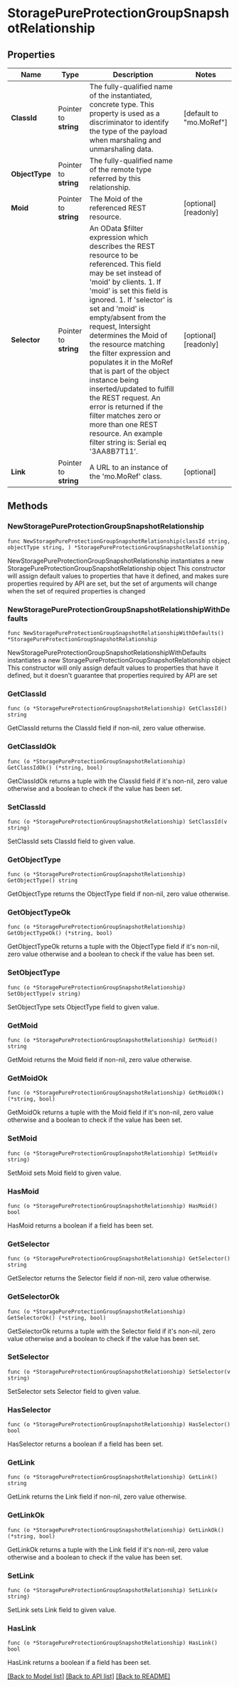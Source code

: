 # StoragePureProtectionGroupSnapshotRelationship

## Properties

Name | Type | Description | Notes
------------ | ------------- | ------------- | -------------
**ClassId** | Pointer to **string** | The fully-qualified name of the instantiated, concrete type. This property is used as a discriminator to identify the type of the payload when marshaling and unmarshaling data. | [default to "mo.MoRef"]
**ObjectType** | Pointer to **string** | The fully-qualified name of the remote type referred by this relationship. | 
**Moid** | Pointer to **string** | The Moid of the referenced REST resource. | [optional] [readonly] 
**Selector** | Pointer to **string** | An OData $filter expression which describes the REST resource to be referenced. This field may be set instead of &#39;moid&#39; by clients. 1. If &#39;moid&#39; is set this field is ignored. 1. If &#39;selector&#39; is set and &#39;moid&#39; is empty/absent from the request, Intersight determines the Moid of the resource matching the filter expression and populates it in the MoRef that is part of the object instance being inserted/updated to fulfill the REST request. An error is returned if the filter matches zero or more than one REST resource. An example filter string is: Serial eq &#39;3AA8B7T11&#39;. | [optional] [readonly] 
**Link** | Pointer to **string** | A URL to an instance of the &#39;mo.MoRef&#39; class. | [optional] 

## Methods

### NewStoragePureProtectionGroupSnapshotRelationship

`func NewStoragePureProtectionGroupSnapshotRelationship(classId string, objectType string, ) *StoragePureProtectionGroupSnapshotRelationship`

NewStoragePureProtectionGroupSnapshotRelationship instantiates a new StoragePureProtectionGroupSnapshotRelationship object
This constructor will assign default values to properties that have it defined,
and makes sure properties required by API are set, but the set of arguments
will change when the set of required properties is changed

### NewStoragePureProtectionGroupSnapshotRelationshipWithDefaults

`func NewStoragePureProtectionGroupSnapshotRelationshipWithDefaults() *StoragePureProtectionGroupSnapshotRelationship`

NewStoragePureProtectionGroupSnapshotRelationshipWithDefaults instantiates a new StoragePureProtectionGroupSnapshotRelationship object
This constructor will only assign default values to properties that have it defined,
but it doesn't guarantee that properties required by API are set

### GetClassId

`func (o *StoragePureProtectionGroupSnapshotRelationship) GetClassId() string`

GetClassId returns the ClassId field if non-nil, zero value otherwise.

### GetClassIdOk

`func (o *StoragePureProtectionGroupSnapshotRelationship) GetClassIdOk() (*string, bool)`

GetClassIdOk returns a tuple with the ClassId field if it's non-nil, zero value otherwise
and a boolean to check if the value has been set.

### SetClassId

`func (o *StoragePureProtectionGroupSnapshotRelationship) SetClassId(v string)`

SetClassId sets ClassId field to given value.


### GetObjectType

`func (o *StoragePureProtectionGroupSnapshotRelationship) GetObjectType() string`

GetObjectType returns the ObjectType field if non-nil, zero value otherwise.

### GetObjectTypeOk

`func (o *StoragePureProtectionGroupSnapshotRelationship) GetObjectTypeOk() (*string, bool)`

GetObjectTypeOk returns a tuple with the ObjectType field if it's non-nil, zero value otherwise
and a boolean to check if the value has been set.

### SetObjectType

`func (o *StoragePureProtectionGroupSnapshotRelationship) SetObjectType(v string)`

SetObjectType sets ObjectType field to given value.


### GetMoid

`func (o *StoragePureProtectionGroupSnapshotRelationship) GetMoid() string`

GetMoid returns the Moid field if non-nil, zero value otherwise.

### GetMoidOk

`func (o *StoragePureProtectionGroupSnapshotRelationship) GetMoidOk() (*string, bool)`

GetMoidOk returns a tuple with the Moid field if it's non-nil, zero value otherwise
and a boolean to check if the value has been set.

### SetMoid

`func (o *StoragePureProtectionGroupSnapshotRelationship) SetMoid(v string)`

SetMoid sets Moid field to given value.

### HasMoid

`func (o *StoragePureProtectionGroupSnapshotRelationship) HasMoid() bool`

HasMoid returns a boolean if a field has been set.

### GetSelector

`func (o *StoragePureProtectionGroupSnapshotRelationship) GetSelector() string`

GetSelector returns the Selector field if non-nil, zero value otherwise.

### GetSelectorOk

`func (o *StoragePureProtectionGroupSnapshotRelationship) GetSelectorOk() (*string, bool)`

GetSelectorOk returns a tuple with the Selector field if it's non-nil, zero value otherwise
and a boolean to check if the value has been set.

### SetSelector

`func (o *StoragePureProtectionGroupSnapshotRelationship) SetSelector(v string)`

SetSelector sets Selector field to given value.

### HasSelector

`func (o *StoragePureProtectionGroupSnapshotRelationship) HasSelector() bool`

HasSelector returns a boolean if a field has been set.

### GetLink

`func (o *StoragePureProtectionGroupSnapshotRelationship) GetLink() string`

GetLink returns the Link field if non-nil, zero value otherwise.

### GetLinkOk

`func (o *StoragePureProtectionGroupSnapshotRelationship) GetLinkOk() (*string, bool)`

GetLinkOk returns a tuple with the Link field if it's non-nil, zero value otherwise
and a boolean to check if the value has been set.

### SetLink

`func (o *StoragePureProtectionGroupSnapshotRelationship) SetLink(v string)`

SetLink sets Link field to given value.

### HasLink

`func (o *StoragePureProtectionGroupSnapshotRelationship) HasLink() bool`

HasLink returns a boolean if a field has been set.


[[Back to Model list]](../README.md#documentation-for-models) [[Back to API list]](../README.md#documentation-for-api-endpoints) [[Back to README]](../README.md)


